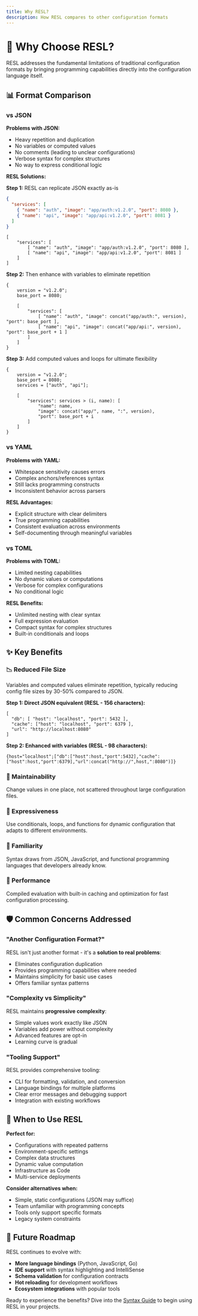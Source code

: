 ```yaml
---
title: Why RESL?
description: How RESL compares to other configuration formats
---
```


# 🚀 Why Choose RESL?

RESL addresses the fundamental limitations of traditional configuration formats by bringing programming capabilities directly into the configuration language itself.

## 📊 Format Comparison

### vs JSON

**Problems with JSON:**

- Heavy repetition and duplication
- No variables or computed values
- No comments (leading to unclear configurations)
- Verbose syntax for complex structures
- No way to express conditional logic

**RESL Solutions:**

**Step 1:** RESL can replicate JSON exactly as-is

```json
{
  "services": [
    { "name": "auth", "image": "app/auth:v1.2.0", "port": 8080 },
    { "name": "api", "image": "app/api:v1.2.0", "port": 8081 }
  ]
}
```

```resl
[
    "services": [
        [ "name": "auth", "image": "app/auth:v1.2.0", "port": 8080 ],
        [ "name": "api", "image": "app/api:v1.2.0", "port": 8081 ]
    ]
]
```

**Step 2:** Then enhance with variables to eliminate repetition

```resl
{
    version = "v1.2.0";
    base_port = 8080;

    [
        "services": [
            [ "name": "auth", "image": concat("app/auth:", version), "port": base_port ],
            [ "name": "api", "image": concat("app/api:", version), "port": base_port + 1 ]
        ]
    ]
}
```

**Step 3:** Add computed values and loops for ultimate flexibility

```resl
{
    version = "v1.2.0";
    base_port = 8080;
    services = ["auth", "api"];

    [
        "services": services > (i, name): [
            "name": name,
            "image": concat("app/", name, ":", version),
            "port": base_port + i
        ]
    ]
}
```

### vs YAML

**Problems with YAML:**

- Whitespace sensitivity causes errors
- Complex anchors/references syntax
- Still lacks programming constructs
- Inconsistent behavior across parsers

**RESL Advantages:**

- Explicit structure with clear delimiters
- True programming capabilities
- Consistent evaluation across environments
- Self-documenting through meaningful variables

### vs TOML

**Problems with TOML:**

- Limited nesting capabilities
- No dynamic values or computations
- Verbose for complex configurations
- No conditional logic

**RESL Benefits:**

- Unlimited nesting with clear syntax
- Full expression evaluation
- Compact syntax for complex structures
- Built-in conditionals and loops

## ✨ Key Benefits

### 📉 Reduced File Size

Variables and computed values eliminate repetition, typically reducing config file sizes by 30-50% compared to JSON.

**Step 1: Direct JSON equivalent (RESL - 156 characters):**

```resl
[
  "db": [ "host": "localhost", "port": 5432 ],
  "cache": ["host": "localhost", "port": 6379 ],
  "url": "http://localhost:8080"
]
```

**Step 2: Enhanced with variables (RESL - 98 characters):**

```resl
{host="localhost";["db":["host":host,"port":5432],"cache":["host":host,"port":6379],"url":concat("http://",host,":8080")]}
```

### 🔧 Maintainability

Change values in one place, not scattered throughout large configuration files.

### 🎨 Expressiveness

Use conditionals, loops, and functions for dynamic configuration that adapts to different environments.

### 👀 Familiarity

Syntax draws from JSON, JavaScript, and functional programming languages that developers already know.

### 🚀 Performance

Compiled evaluation with built-in caching and optimization for fast configuration processing.

## 🛡️ Common Concerns Addressed

### "Another Configuration Format?"

RESL isn't just another format - it's a **solution to real problems**:

- Eliminates configuration duplication
- Provides programming capabilities where needed
- Maintains simplicity for basic use cases
- Offers familiar syntax patterns

### "Complexity vs Simplicity"

RESL maintains **progressive complexity**:

- Simple values work exactly like JSON
- Variables add power without complexity
- Advanced features are opt-in
- Learning curve is gradual

### "Tooling Support"

RESL provides comprehensive tooling:

- CLI for formatting, validation, and conversion
- Language bindings for multiple platforms
- Clear error messages and debugging support
- Integration with existing workflows

## 🎯 When to Use RESL

**Perfect for:**

- Configurations with repeated patterns
- Environment-specific settings
- Complex data structures
- Dynamic value computation
- Infrastructure as Code
- Multi-service deployments

**Consider alternatives when:**

- Simple, static configurations (JSON may suffice)
- Team unfamiliar with programming concepts
- Tools only support specific formats
- Legacy system constraints

## 🔮 Future Roadmap

RESL continues to evolve with:

- **More language bindings** (Python, JavaScript, Go)
- **IDE support** with syntax highlighting and IntelliSense
- **Schema validation** for configuration contracts
- **Hot reloading** for development workflows
- **Ecosystem integrations** with popular tools

Ready to experience the benefits? Dive into the [Syntax Guide](../syntax-guide/overview.md) to begin using RESL in your projects.
